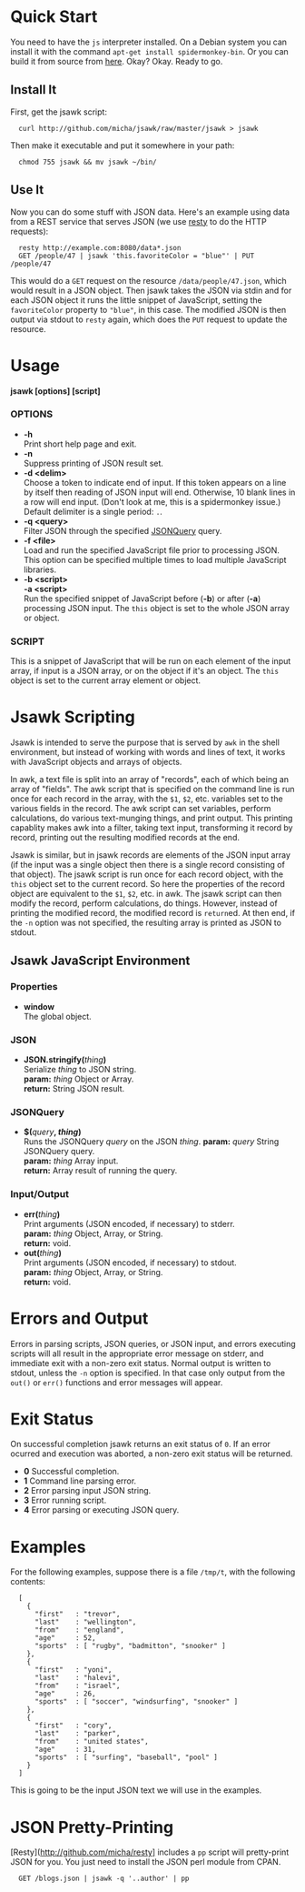Quick Start
===========

You need to have the `js` interpreter installed. On a Debian system you can
install it with the command `apt-get install spidermonkey-bin`. Or you can 
build it from source from [here](http://www.mozilla.org/js/spidermonkey/).
Okay? Okay. Ready to go.

Install It
----------

First, get the jsawk script:

      curl http://github.com/micha/jsawk/raw/master/jsawk > jsawk

Then make it executable and put it somewhere in your path:

      chmod 755 jsawk && mv jsawk ~/bin/

Use It
------

Now you can do some stuff with JSON data. Here's an example using data from
a REST service that serves JSON (we use [resty](http://github.com/micha/resty)
to do the HTTP requests):

      resty http://example.com:8080/data*.json
      GET /people/47 | jsawk 'this.favoriteColor = "blue"' | PUT /people/47

This would do a `GET` request on the resource `/data/people/47.json`, which
would result in a JSON object. Then jsawk takes the JSON via stdin and for
each JSON object it runs the little snippet of JavaScript, setting the
`favoriteColor` property to `"blue"`, in this case. The modified JSON is then
output via stdout to `resty` again, which does the `PUT` request to update
the resource.

Usage
=====

**jsawk [**options**] [**script**]**

### OPTIONS ###

  * **-h** <br />
    Print short help page and exit.
  * **-n** <br />
    Suppress printing of JSON result set.
  * **-d \<delim\>** <br />
    Choose a token to indicate end of input. If this token appears on a
    line by itself then reading of JSON input will end. Otherwise, 10 blank
    lines in a row will end input. (Don't look at me, this is a spidermonkey
    issue.) Default delimiter is a single period: `.`.
  * **-q \<query\>** <br />
    Filter JSON through the specified 
    [JSONQuery](http://docs.persvr.org/documentation/jsonquery) query.
  * **-f \<file\>** <br />
    Load and run the specified JavaScript file prior to
    processing JSON. This option can be specified multiple times to load
    multiple JavaScript libraries.
  * **-b \<script\>** <br />
    **-a \<script\>** <br />
    Run the specified snippet of JavaScript before (**-b**) or after (**-a**)
    processing JSON input. The `this` object is set to the whole JSON array
    or object.

### SCRIPT ###

This is a snippet of JavaScript that will be run on each element of the
input array, if input is a JSON array, or on the object if it's an object.
The `this` object is set to the current array element or object.

Jsawk Scripting
===============

Jsawk is intended to serve the purpose that is served by `awk` in the shell
environment, but instead of working with words and lines of text, it works
with JavaScript objects and arrays of objects.

In awk, a text file is split into an array of "records", each of which being
an array of "fields". The awk script that is specified on the command line is
run once for each record in the array, with the `$1`, `$2`, etc. variables
set to the various fields in the record. The awk script can set variables,
perform calculations, do various text-munging things, and print output. This
printing capablity makes awk into a filter, taking text input, transforming
it record by record, printing out the resulting modified records at the end.

Jsawk is similar, but in jsawk records are elements of the JSON input array
(if the input was a single object then there is a single record consisting
of that object). The jsawk script is run once for each record object, with
the `this` object set to the current record. So here the properties of the
record object are equivalent to the `$1`, `$2`, etc. in awk. The jsawk
script can then modify the record, perform calculations, do things. However,
instead of printing the modified record, the modified record is `return`ed.
At then end, if the `-n` option was not specified, the resulting array is
printed as JSON to stdout.

Jsawk JavaScript Environment
----------------------------

### Properties ###

  * **window** <br />
    The global object.

### JSON ###

  * **JSON.stringify(**_thing_**)** <br />
    Serialize _thing_ to JSON string. <br />
    **param:** _thing_ Object or Array. <br />
    **return:** String JSON result.

### JSONQuery ###

  * **$(**_query_**, **_thing_**)** <br />
    Runs the JSONQuery _query_ on the JSON _thing_.
    **param:** _query_ String JSONQuery query. <br />
    **param:** _thing_ Array input. <br />
    **return:** Array result of running the query.

### Input/Output ###

  * **err(**_thing_**)** <br />
    Print arguments (JSON encoded, if necessary) to stderr. <br />
    **param:** _thing_ Object, Array, or String. <br />
    **return:** void.
  * **out(**_thing_**)** <br />
    Print arguments (JSON encoded, if necessary) to stdout. <br />
    **param:** _thing_ Object, Array, or String. <br />
    **return:** void.

Errors and Output
=================

Errors in parsing scripts, JSON queries, or JSON input, and errors executing
scripts will all result in the appropriate error message on stderr, and
immediate exit with a non-zero exit status. Normal output is written to
stdout, unless the `-n` option is specified. In that case only output from
the `out()` or `err()` functions and error messages will appear.

Exit Status
===========

On successful completion jsawk returns an exit status of `0`. If an error
ocurred and execution was aborted, a non-zero exit status will be returned.

  * **0** Successful completion.
  * **1** Command line parsing error.
  * **2** Error parsing input JSON string.
  * **3** Error running script.
  * **4** Error parsing or executing JSON query.

Examples
========

For the following examples, suppose there is a file `/tmp/t`, with the
following contents:

      [
        {
          "first"   : "trevor",
          "last"    : "wellington",
          "from"    : "england",
          "age"     : 52,
          "sports"  : [ "rugby", "badmitton", "snooker" ]
        },
        {
          "first"   : "yoni",
          "last"    : "halevi",
          "from"    : "israel",
          "age"     : 26,
          "sports"  : [ "soccer", "windsurfing", "snooker" ]
        },
        {
          "first"   : "cory",
          "last"    : "parker",
          "from"    : "united states",
          "age"     : 31,
          "sports"  : [ "surfing", "baseball", "pool" ]
        }
      ]

This is going to be the input JSON text we will use in the examples.

JSON Pretty-Printing
====================

[Resty](http://github.com/micha/resty] includes a `pp` script will 
pretty-print JSON for you. You just need to install the JSON perl module 
from CPAN.

      GET /blogs.json | jsawk -q '..author' | pp
